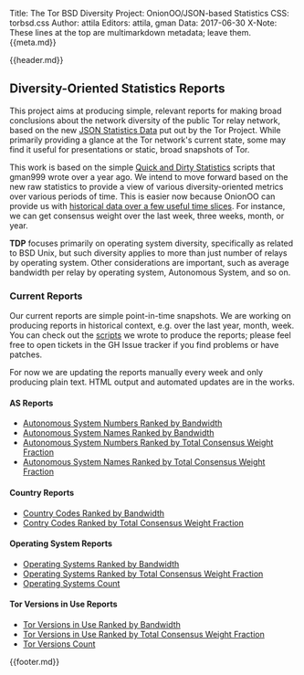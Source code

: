 Title: The Tor BSD Diversity Project: OnionOO/JSON-based Statistics
CSS: torbsd.css
Author: attila
Editors: attila, gman
Data: 2017-06-30
X-Note: These lines at the top are multimarkdown metadata; leave them.
{{meta.md}}

{{header.md}}

## Diversity-Oriented Statistics Reports ##

This project aims at producing simple, relevant reports for making
broad conclusions about the network diversity of the public Tor relay
network, based on the new
[JSON Statistics Data](https://onionoo.torproject.org) put out by the
Tor Project.  While primarily providing a glance at the Tor network's
current state, some may find it useful for presentations or static,
broad snapshots of Tor.

This work is based on the simple
[Quick and Dirty Statistics](dirty-stats.html) scripts that gman999
wrote over a year ago.  We intend to move forward based on the new raw
statistics to provide a view of various diversity-oriented metrics
over various periods of time.  This is easier now because OnionOO can
provide us with
[historical data over a few useful time slices](https://onionoo.torproject.org/#history).
For instance, we can get consensus weight over the last week, three
weeks, month, or year.

__TDP__ focuses primarily on operating system diversity, specifically
as related to BSD Unix, but such diversity applies to more than just
number of relays by operating system. Other considerations are
important, such as average bandwidth per relay by operating system,
Autonomous System, and so on.

### Current Reports ###

Our current reports are simple point-in-time snapshots.  We are
working on producing reports in historical context, e.g.  over the
last year, month, week.  You can check out the
[scripts](https://github.com/torbsd/tdp-onion-stats) we wrote to
produce the reports; please feel free to open tickets in the GH Issue
tracker if you find problems or have patches.

For now we are updating the reports manually every week and only
producing plain text.  HTML output and automated updates are in the
works.

#### AS Reports ####

* [Autonomous System Numbers Ranked by Bandwidth](oostats/bw-by-as.txt)
* [Autonomous System Names Ranked by Bandwidth](oostats/bw-by-asn.txt)
* [Autonomous System Numbers Ranked by Total Consensus Weight Fraction](oostats/cweight-by-as.txt)
* [Autonomous System Names Ranked by Total Consensus Weight Fraction](oostats/cweight-by-asn.txt)

#### Country Reports ####

* [Country Codes Ranked by Bandwidth](oostats/bw-by-cc.txt)
* [Contry Codes Ranked by Total Consensus Weight Fraction](oostats/cweight-by-cc.txt)

#### Operating System Reports ####

* [Operating Systems Ranked by Bandwidth](oostats/bw-by-os.txt)
* [Operating Systems Ranked by Total Consensus Weight Fraction](oostats/cweight-by-os.txt)
* [Operating Systems Count](oostats/os-count.txt)

#### Tor Versions in Use Reports ####

* [Tor Versions in Use Ranked by Bandwidth](oostats/bw-by-vers.txt)
* [Tor Versions in Use Ranked by Total Consensus Weight Fraction](oostats/cweight-by-vers.txt)
* [Tor Versions Count](oostats/vers-count.txt)

{{footer.md}}

